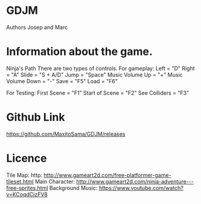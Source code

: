 # GDJM
Authors Josep and Marc

# Information about the game.
Ninja's Path
There are two types of controls.
For gameplay:
Left  			= "D"
Right 			= "A"
Slide 			= "S + A/D"
Jump  			= "Space"
Music Volume Up 	= "+"
Music Volume Down 	= "-"
Save  			= "F5"
Load			= "F6"

For Testing:
First Scene     	= "F1"
Start of Scene 		= "F2"
See Colliders 		= "F3"



# Github Link
https://github.com/MaxitoSama/GDJM/releases

# Licence
Tile Map: http: http://www.gameart2d.com/free-platformer-game-tileset.html
Main Character: http://www.gameart2d.com/ninja-adventure---free-sprites.html
Background Music: https://www.youtube.com/watch?v=KCoqdCjzFV8

